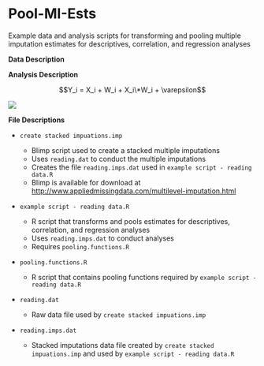 # Pool-MI-Ests
Example data and analysis scripts for transforming and pooling multiple imputation estimates for descriptives, correlation, and regression analyses

**Data Description**

**Analysis Description**

$$Y_i = X_i + W_i + X_i\*W_i + \varepsilon$$

<img src="https://render.githubusercontent.com/render/math?math=Y_i \= X_i \+ W_i \+ X_i\*W_i + \varepsilon">

**File Descriptions**
- `create stacked impuations.imp` 
  + Blimp script used to create a stacked multiple imputations
  + Uses `reading.dat` to conduct the multiple imputations
  + Creates the file `reading.imps.dat` used in `example script - reading data.R`
  + Blimp is available for download at http://www.appliedmissingdata.com/multilevel-imputation.html

- `example script - reading data.R`
  + R script that transforms and pools estimates for descriptives, correlation, and regression analyses
  + Uses `reading.imps.dat` to conduct analyses
  + Requires `pooling.functions.R`

- `pooling.functions.R`
  + R script that contains pooling functions required by `example script - reading data.R`

- `reading.dat`
  + Raw data file used by `create stacked impuations.imp` 

- `reading.imps.dat`
  + Stacked imputations data file created by `create stacked impuations.imp` and used by `example script - reading data.R`
